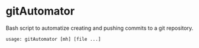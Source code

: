 # gitAutomator

Bash script to automatize creating and pushing commits to a git repository.

`usage: gitAutomator [mh] [file ...] `
